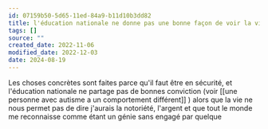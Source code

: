 ```yaml
---
id: 07159b50-5d65-11ed-84a9-b11d10b3dd82
title: l'éducation nationale ne donne pas une bonne façon de voir la vie
tags: []
source: ""
created_date: 2022-11-06
modified_date: 2022-12-03
date: 2024-08-19
---
```

Les choses concrètes sont faites parce qu'il faut être en sécurité, et l'éducation nationale ne partage pas de bonnes conviction (voir [[une personne avec autisme a un comportement différent]] ) alors que la vie ne nous permet pas de dire j'aurais la notoriété, l'argent et que tout le monde me reconnaisse comme étant un génie sans engagé par quelque